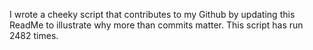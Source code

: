 I wrote a cheeky script that contributes to my Github by updating this ReadMe to illustrate why more than commits matter. This script has run 2482 times.